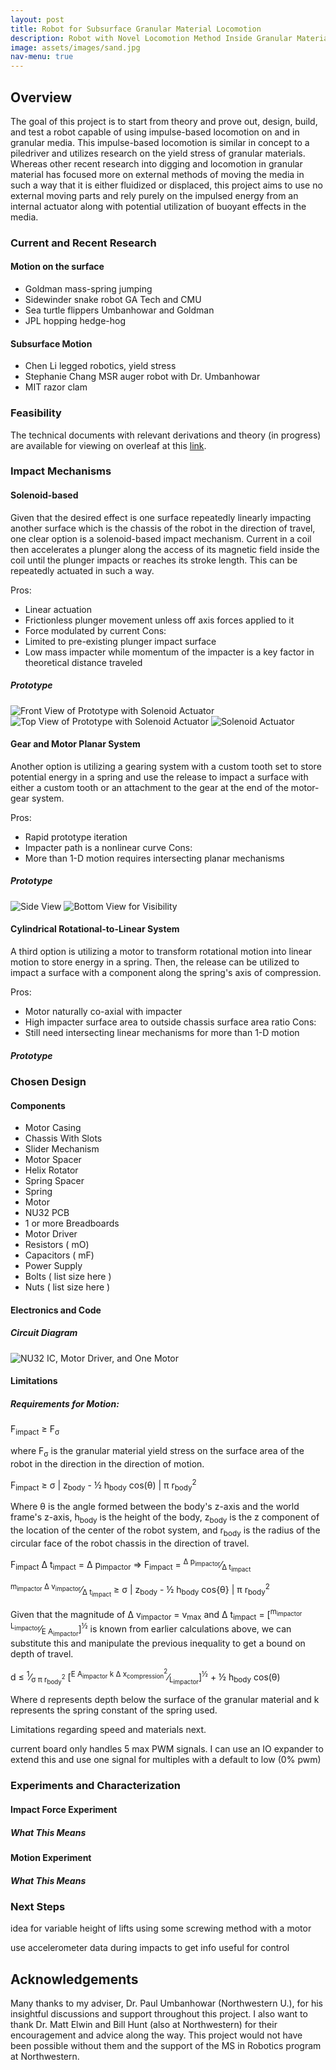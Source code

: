 ```yaml
---
layout: post
title: Robot for Subsurface Granular Material Locomotion
description: Robot with Novel Locomotion Method Inside Granular Materials
image: assets/images/sand.jpg
nav-menu: true
---
```


## Overview

The goal of this project is to start from theory and prove out, design, build, and test a robot capable of using impulse-based locomotion on and in granular media. This impulse-based locomotion is similar in concept to a piledriver and utilizes research on the yield stress of granular materials. Whereas other recent research into digging and locomotion in granular material has focused more on external methods of moving the media in such a way that it is either fluidized or displaced, this project aims to use no external moving parts and rely purely on the impulsed energy from an internal actuator along with potential utilization of buoyant effects in the media.

### Current and Recent Research

#### Motion on the surface

* Goldman mass-spring jumping
* Sidewinder snake robot GA Tech and CMU
* Sea turtle flippers Umbanhowar and Goldman
* JPL hopping hedge-hog 

#### Subsurface Motion
* Chen Li legged robotics, yield stress 
* Stephanie Chang MSR auger robot with Dr. Umbanhowar
* MIT razor clam

### Feasibility

The technical documents with relevant derivations and theory (in progress) are available for viewing on overleaf at this [link](https://www.overleaf.com/read/srybycnmcjgs).

### Impact Mechanisms

#### Solenoid-based

Given that the desired effect is one surface repeatedly linearly impacting another surface which is the chassis of the robot in the direction of travel, one clear option is a solenoid-based impact mechanism. Current in a coil then accelerates a plunger along the access of its magnetic field inside the coil until the plunger impacts or reaches its stroke length. This can be repeatedly actuated in such a way.

Pros:
* Linear actuation
* Frictionless plunger movement unless off axis forces applied to it
* Force modulated by current
Cons:
* Limited to pre-existing plunger impact surface
* Low mass impacter while momentum of the impacter is a key factor in theoretical distance traveled

##### Prototype

![Front View of Prototype with Solenoid Actuator](assets/images/solenoidPrototypeUpright.png)
![Top View of Prototype with Solenoid Actuator](assets/images/solenoidPrototypeTop.png)
![Solenoid Actuator](assets/images/solenoid.png)

#### Gear and Motor Planar System

Another option is utilizing a gearing system with a custom tooth set to store potential energy in a spring and use the release to impact a surface with either a custom tooth or an attachment to the gear at the end of the motor-gear system.

Pros:
* Rapid prototype iteration
* Impacter path is a nonlinear curve
Cons:
* More than 1-D motion requires intersecting planar mechanisms

##### Prototype
![Side View](assets/images/portraitPlanarGears.png)
![Bottom View for Visibility](assets/images/bottomViewPlanarGears.png)

#### Cylindrical Rotational-to-Linear System

A third option is utilizing a motor to transform rotational motion into linear motion to store energy in a spring. Then, the release can be utilized to impact a surface with a component along the spring's axis of compression.

Pros:
* Motor naturally co-axial with impacter
* High impacter surface area to outside chassis surface area ratio
Cons:
* Still need intersecting linear mechanisms for more than 1-D motion

##### Prototype

### Chosen Design

#### Components

* Motor Casing
* Chassis With Slots
* Slider Mechanism
* Motor Spacer
* Helix Rotator
* Spring Spacer
* Spring
* Motor
* NU32 PCB
* 1 or more Breadboards
* Motor Driver
* Resistors ( mO)
* Capacitors ( mF)
* Power Supply
* Bolts ( list size here )
* Nuts ( list size here )

#### Electronics and Code

##### Circuit Diagram
![NU32 IC, Motor Driver, and One Motor](assets/images/circuitDiagramGranularNoSensor.png)

#### Limitations

##### Requirements for Motion:  

F<sub>impact</sub> &ge; F<sub>&sigma;</sub>  

where F<sub>&sigma;</sub> is the granular material yield stress on the surface area of the robot in the direction in the direction of motion.

F<sub>impact</sub> &ge; &sigma; &#x7c; z<sub>body</sub> - &frac12; h<sub>body</sub> cos(&theta;) &#x7c; &pi; r<sub>body</sub><sup>2</sup>  

Where &theta; is the angle formed between the body's z-axis and the world frame's z-axis, h<sub>body</sub> is the height of the body, z<sub>body</sub> is the z component of the location of the center of the robot system, and r<sub>body</sub> is the radius of the circular face of the robot chassis in the direction of travel.  

F<sub>impact</sub> &Delta; t<sub>impact</sub> = &Delta; p<sub>impactor</sub> &rArr;  F<sub>impact</sub> = <sup>&Delta; p<sub>impactor</sub></sup>&frasl;<sub>&Delta; t<sub>impact</sub></sub>  

<sup>m<sub>impactor</sub> &Delta; v<sub>impactor</sub></sup>&frasl;<sub>&Delta; t<sub>impact</sub></sub> &ge; &sigma; &#x7c; z<sub>body</sub> - &frac12; h<sub>body</sub> cos{&theta;} &#x7c; &pi; r<sub>body</sub><sup>2</sup>  

Given that the magnitude of &Delta; v<sub>impactor</sub> = v<sub>max</sub> and &Delta; t<sub>impact</sub> = [<sup>m<sub>impactor</sub> L<sub>impactor</sub></sup>&frasl;<sub>E A<sub>impactor</sub></sub>]<sup>&frac12;</sup> is known from earlier calculations above, we can substitute this and manipulate the previous inequality to get a bound on depth of travel.  

d &le; <sup>1</sup>&frasl;<sub>&sigma; &pi; r<sub>body</sub><sup>2</sup></sub>  [<sup>E A<sub>impactor</sub> k &Delta; x<sub>compression</sub><sup>2</sup></sup>&frasl;<sub>L<sub>impactor</sub></sub>]<sup>&frac12;</sup> + &frac12; h<sub>body</sub> cos(&theta;)  

Where d represents depth below the surface of the granular material and k represents the spring constant of the spring used.

Limitations regarding speed and materials next.

current board only handles 5 max PWM signals. I can use an IO expander to extend this and use one signal for multiples with a default to low (0% pwm)

### Experiments and Characterization

#### Impact Force Experiment

##### What This Means

#### Motion Experiment

##### What This Means

### Next Steps

idea for variable height of lifts using some screwing method with a motor

use accelerometer data during impacts to get info useful for control

## Acknowledgements

Many thanks to my adviser, Dr. Paul Umbanhowar (Northwestern U.), for his insightful discussions and support throughout this project. I also want to thank Dr. Matt Elwin and Bill Hunt (also at Northwestern) for their encouragement and advice along the way. This project would not have been possible without them and the support of the MS in Robotics program at Northwestern.